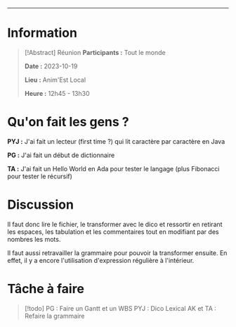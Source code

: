 
---
# Information

>[!Abstract] Réunion
>**Participants :** Tout le monde
>
>**Date :** 2023-10-19
>
>**Lieu :** Anim'Est Local
>
>**Heure :** 12h45 - 13h30

# Qu'on fait les gens ? 

**PYJ :** J'ai fait un lecteur (first time ?) qui lit caractère par caractère en Java

**PG :** J'ai fait un début de dictionnaire

**TA :** J'ai fait un Hello World en Ada pour tester le langage (plus Fibonacci pour tester le récursif)

# Discussion

Il faut donc lire le fichier, le transformer avec le dico et ressortir en retirant les espaces, les tabulation et les commentaires tout en modifiant par des nombres les mots.

Il faut aussi retravailler la grammaire pour pouvoir la transformer ensuite. En effet, il y a encore l'utilisation d'expression régulière à l'intérieur.

# Tâche à faire

> [!todo]
> PG : Faire un Gantt et un WBS 
> PYJ : Dico Lexical
> AK et TA : Refaire la grammaire

